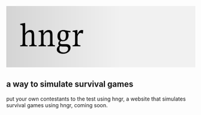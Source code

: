 ![hngr](/assets/readmeBanner.svg "hngr")

## a way to simulate survival games

put your own contestants to the test using hngr, a website that simulates survival games using hngr, coming soon.